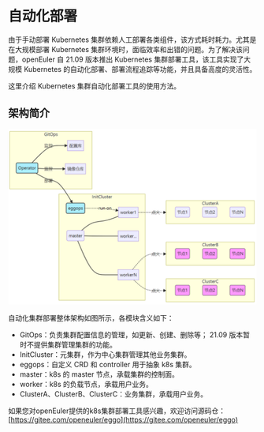 # 自动化部署

由于手动部署 Kubernetes 集群依赖人工部署各类组件，该方式耗时耗力。尤其是在大规模部署 Kubernetes  集群环境时，面临效率和出错的问题。为了解决该问题，openEuler 自 21.09 版本推出 Kubernetes 集群部署工具，该工具实现了大规模 Kubernetes 的自动化部署、部署流程追踪等功能，并且具备高度的灵活性。

这里介绍 Kubernetes 集群自动化部署工具的使用方法。

## 架构简介



![](./figures/arch.png)

自动化集群部署整体架构如图所示，各模块含义如下：

- GitOps：负责集群配置信息的管理，如更新、创建、删除等； 21.09 版本暂时不提供集群管理集群的功能。
- InitCluster：元集群，作为中心集群管理其他业务集群。
- eggops：自定义 CRD 和 controller 用于抽象 k8s 集群。
- master：k8s 的 master 节点，承载集群的控制面。
- worker：k8s 的负载节点，承载用户业务。
- ClusterA、ClusterB、ClusterC：业务集群，承载用户业务。

如果您对openEuler提供的k8s集群部署工具感兴趣，欢迎访问源码仓：[https://gitee.com/openeuler/eggo](https://gitee.com/openeuler/eggo)

